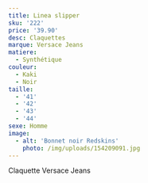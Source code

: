 ```yaml
---
title: Linea slipper
sku: '222'
price: '39.90'
desc: Claquettes
marque: Versace Jeans
matiere:
  - Synthétique
couleur:
  - Kaki
  - Noir
taille:
  - '41'
  - '42'
  - '43'
  - '44'
sexe: Homme
image:
  - alt: 'Bonnet noir Redskins'
    photo: /img/uploads/154209091.jpg
---
```

Claquette Versace Jeans
